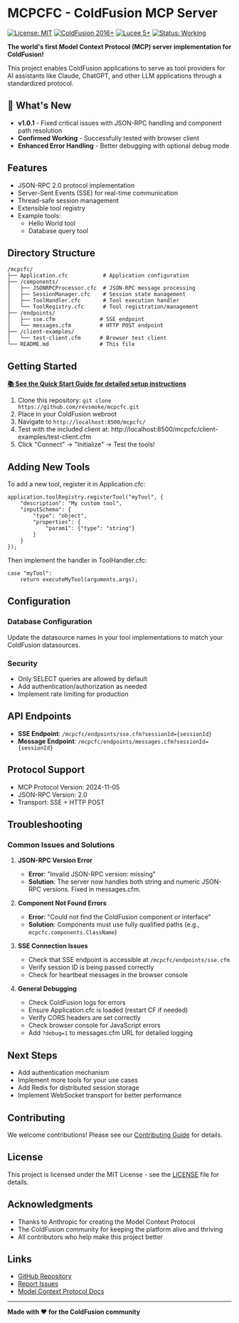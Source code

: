 # MCPCFC - ColdFusion MCP Server

[![License: MIT](https://img.shields.io/badge/License-MIT-yellow.svg)](https://opensource.org/licenses/MIT)
[![ColdFusion 2016+](https://img.shields.io/badge/ColdFusion-2016+-blue.svg)](https://www.adobe.com/products/coldfusion-family.html)
[![Lucee 5+](https://img.shields.io/badge/Lucee-5+-blue.svg)](https://www.lucee.org/)
[![Status: Working](https://img.shields.io/badge/Status-Working-brightgreen.svg)](https://github.com/revsmoke/mcpcfc)

**The world's first Model Context Protocol (MCP) server implementation for ColdFusion!**

This project enables ColdFusion applications to serve as tool providers for AI assistants like Claude, ChatGPT, and other LLM applications through a standardized protocol.

## 🎉 What's New

- **v1.0.1** - Fixed critical issues with JSON-RPC handling and component path resolution
- **Confirmed Working** - Successfully tested with browser client
- **Enhanced Error Handling** - Better debugging with optional debug mode

## Features

- JSON-RPC 2.0 protocol implementation
- Server-Sent Events (SSE) for real-time communication
- Thread-safe session management
- Extensible tool registry
- Example tools:
  - Hello World tool
  - Database query tool

## Directory Structure

```
/mcpcfc/
├── Application.cfc           # Application configuration
├── /components/
│   ├── JSONRPCProcessor.cfc  # JSON-RPC message processing
│   ├── SessionManager.cfc    # Session state management
│   ├── ToolHandler.cfc       # Tool execution handler
│   └── ToolRegistry.cfc      # Tool registration/management
├── /endpoints/
│   ├── sse.cfm              # SSE endpoint
│   └── messages.cfm         # HTTP POST endpoint
├── /client-examples/
│   └── test-client.cfm      # Browser test client
└── README.md                # This file
```

## Getting Started

**[📚 See the Quick Start Guide for detailed setup instructions](QUICK_START.md)**

1. Clone this repository: `git clone https://github.com/revsmoke/mcpcfc.git`
2. Place in your ColdFusion webroot
3. Navigate to `http://localhost:8500/mcpcfc/`
4. Test with the included client at: http://localhost:8500/mcpcfc/client-examples/test-client.cfm
5. Click "Connect" → "Initialize" → Test the tools!

## Adding New Tools

To add a new tool, register it in Application.cfc:

```cfscript
application.toolRegistry.registerTool("myTool", {
    "description": "My custom tool",
    "inputSchema": {
        "type": "object",
        "properties": {
            "param1": {"type": "string"}
        }
    }
});
```

Then implement the handler in ToolHandler.cfc:

```cfscript
case "myTool":
    return executeMyTool(arguments.args);
```

## Configuration

### Database Configuration
Update the datasource names in your tool implementations to match your ColdFusion datasources.

### Security
- Only SELECT queries are allowed by default
- Add authentication/authorization as needed
- Implement rate limiting for production

## API Endpoints

- **SSE Endpoint**: `/mcpcfc/endpoints/sse.cfm?sessionId={sessionId}`
- **Message Endpoint**: `/mcpcfc/endpoints/messages.cfm?sessionId={sessionId}`

## Protocol Support

- MCP Protocol Version: 2024-11-05
- JSON-RPC Version: 2.0
- Transport: SSE + HTTP POST

## Troubleshooting

### Common Issues and Solutions

1. **JSON-RPC Version Error**
   - **Error**: "Invalid JSON-RPC version: missing"
   - **Solution**: The server now handles both string and numeric JSON-RPC versions. Fixed in messages.cfm.

2. **Component Not Found Errors**
   - **Error**: "Could not find the ColdFusion component or interface"
   - **Solution**: Components must use fully qualified paths (e.g., `mcpcfc.components.ClassName`)

3. **SSE Connection Issues**
   - Check that SSE endpoint is accessible at `/mcpcfc/endpoints/sse.cfm`
   - Verify session ID is being passed correctly
   - Check for heartbeat messages in the browser console

4. **General Debugging**
   - Check ColdFusion logs for errors
   - Ensure Application.cfc is loaded (restart CF if needed)
   - Verify CORS headers are set correctly
   - Check browser console for JavaScript errors
   - Add `?debug=1` to messages.cfm URL for detailed logging

## Next Steps

- Add authentication mechanism
- Implement more tools for your use cases
- Add Redis for distributed session storage
- Implement WebSocket transport for better performance

## Contributing

We welcome contributions! Please see our [Contributing Guide](CONTRIBUTING.md) for details.

## License

This project is licensed under the MIT License - see the [LICENSE](LICENSE) file for details.

## Acknowledgments

- Thanks to Anthropic for creating the Model Context Protocol
- The ColdFusion community for keeping the platform alive and thriving
- All contributors who help make this project better

## Links

- [GitHub Repository](https://github.com/revsmoke/mcpcfc)
- [Report Issues](https://github.com/revsmoke/mcpcfc/issues)
- [Model Context Protocol Docs](https://modelcontextprotocol.io)

---

**Made with ❤️ for the ColdFusion community**